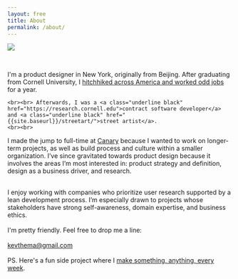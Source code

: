 ```yaml
---
layout: free
title: About
permalink: /about/
---
```



<section id="about" class="cf mb5 w-100">
    <div class="fn fl-ns w-25-ns w-50">
        <img src="{{site.baseurl}}/assets/img/me.jpg">
    </div>
    <div class="fn fl-ns w-25-ns w-100">
    <p>&nbsp;</p>
    </div>
    <div class="fn fl-ns w-50-ns w-100"><p class="mt0-ns f3 lh-copy"> I'm a product designer in New York, originally from Beijing. After graduating from Cornell University, I <a class="underline black" href="{{site.baseurl}}/vignettes/">hitchhiked across America and worked odd jobs</a> for a year.
    
    <br><br> Afterwards, I was a <a class="underline black" href="https://research.cornell.edu">contract software developer</a> and <a class="underline black" href="{{site.baseurl}}/streetart/">street artist</a>.
    <br><br>
  I made the jump to full-time at <a class="underline black" href="https://canary.is/how-it-works/">Canary</a> because I wanted to work on longer-term projects, as well as build process and culture within a smaller organization. I’ve since gravitated towards product design because it involves the areas I’m most interested in: product strategy and definition, design as a business driver, and research.
<br><br>
   
I enjoy working with companies who prioritize user research supported by a lean development process. I’m especially drawn to projects whose stakeholders have strong self-awareness, domain expertise, and business ethics.<br><br> I'm pretty friendly. Feel free to drop me a line:
   <br><br>
   kevthema@gmail.com
   <br><br>
   <span class="black-30">PS. Here's a fun side project where I <a class="underline black-30" href="http://maaa.space/">make something, anything, every week</a>.</span>
   </p>
   </div>
    
</section>

